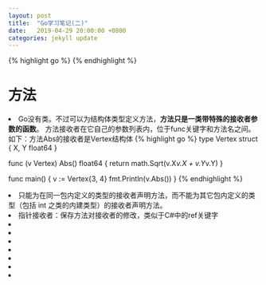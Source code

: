 ```yaml
---
layout: post
title:  "Go学习笔记(二)"
date:   2019-04-29 20:00:00 +0800
categories: jekyll update
---
```

{% highlight go %}
{% endhighlight %}
# 方法
<li>Go没有类。不过可以为结构体类型定义方法，<b>方法只是一类带特殊的接收者参数的函数</b>。
方法接收者在它自己的参数列表内，位于func关键字和方法名之间。</li>
如下：方法Abs的接收者是Vertex结构体
{% highlight go %}
type Vertex struct {
	X, Y float64
}

func (v Vertex) Abs() float64 {
	return math.Sqrt(v.X*v.X + v.Y*v.Y)
}

func main() {
	v := Vertex{3, 4}
	fmt.Println(v.Abs())
}
{% endhighlight %}
<li>只能为在同一包内定义的类型的接收者声明方法，而不能为其它包内定义的类型（包括 int 之类的内建类型）的接收者声明方法。</li>
<li>指针接收者：保存方法对接收者的修改，类似于C#中的ref关键字</li>
<li></li>
<li></li>
<li></li>
<li></li>
<li></li>
<li></li>
<li></li>